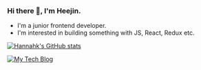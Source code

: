 ### Hi there 👋, I'm Heejin. 

- I'm a junior frontend developer.
- I'm interested in building something with JS, React, Redux etc.

[![Hannahk's GitHub stats](https://github-readme-stats.vercel.app/api?username=dev-hannahk)](https://github.com/anuraghazra/github-readme-stats)

[![My Tech Blog](https://img.shields.io/badge/Tech%20Blog-11B48A?style=flat-square&logo=Vimeo&logoColor=white&link=https://velog.io/@dev-hannahk"/)](https://velog.io/@dev-hannahk/)
